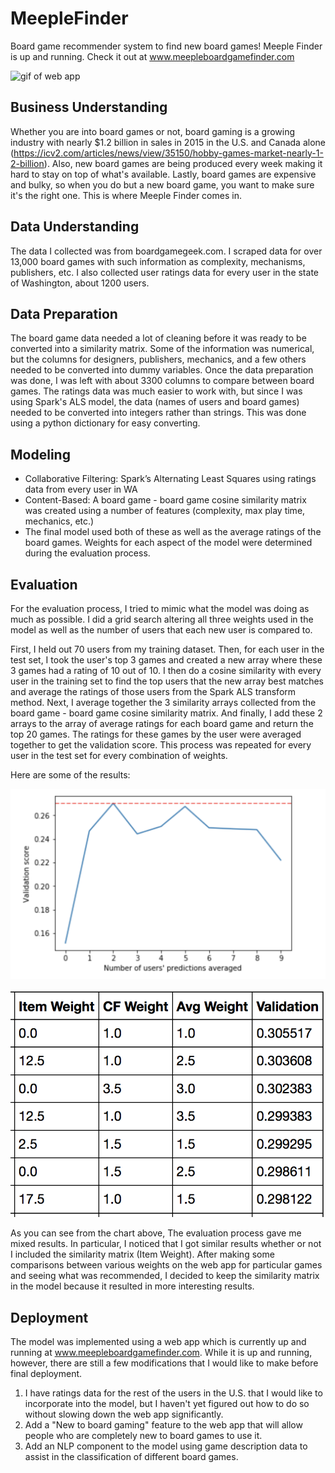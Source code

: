 # MeepleFinder
Board game recommender system to find new board games! Meeple Finder is up and running. Check it out at www.meepleboardgamefinder.com

![gif of web app](images/ModelVideoGIF3.gif)

## Business Understanding
Whether you are into board games or not, board gaming is a growing industry with nearly $1.2 billion in sales in 2015 in the U.S. and Canada alone (https://icv2.com/articles/news/view/35150/hobby-games-market-nearly-1-2-billion).
Also, new board games are being produced every week  making it hard to stay on top of what's available. Lastly, board games are expensive and bulky, so when you do but a new board game, you want to make sure it's the right one. This is where Meeple Finder comes in.

## Data Understanding
The data I collected was from boardgamegeek.com. I scraped data for over 13,000 board games with such information as complexity, mechanisms, publishers, etc. I also collected user ratings data for every user in the state of Washington, about 1200 users.

## Data Preparation
The board game data needed a lot of cleaning before it was ready to be converted into a similarity matrix. Some of the information was numerical, but the columns for designers, publishers, mechanics, and a few others needed to be converted into dummy variables. Once the data preparation was done, I was left with about 3300 columns to compare between board games. The ratings data was much easier to work with, but since I was using Spark's ALS model, the data (names of users and board games) needed to be converted into integers rather than strings. This was done using a python dictionary for easy converting.

## Modeling
+ Collaborative Filtering: Spark’s Alternating Least Squares using ratings data from every user in WA
+ Content-Based: A board game - board game cosine similarity matrix was created using a number of features (complexity, max play time, mechanics, etc.)
+ The final model used both of these as well as the average ratings of the board games. Weights for each aspect of the model were determined during the evaluation process.

## Evaluation
For the evaluation process, I tried to mimic what the model was doing as much as possible. I did a grid search altering all three weights used in the model as well as the number of users that each new user is compared to.

First, I held out 70 users from my training dataset. Then, for each user in the test set, I took the user's top 3 games and created a new array where these 3 games had a rating of 10 out of 10. I then do a cosine similarity with every user in the training set to find the top users that the new array best matches and average the ratings of those users from the Spark ALS transform method. Next, I average together the 3 similarity arrays collected from the board game - board game cosine similarity matrix. And finally, I add these 2 arrays to the array of average ratings for each board game and return the top 20 games. The ratings for these games by the user were averaged together to get the validation score. This process was repeated for every user in the test set for every combination of weights.

Here are some of the results:

![graph of how many users is best](images/Usergraph.png)

![chart of weights](images/Validationweights.png)

As you can see from the chart above, The evaluation process gave me mixed results. In particular, I noticed that I got similar results whether or not I included the similarity matrix (Item Weight). After making some comparisons between various weights on the web app for particular games and seeing what was recommended, I decided to keep the similarity matrix in the model because it resulted in more interesting results.

## Deployment
The model was implemented using a web app which is currently up and running at www.meepleboardgamefinder.com. While it is up and running, however, there are still a few modifications that I would like to make before final deployment.
1. I have ratings data for the rest of the users in the U.S. that I would like to incorporate into the model, but I haven't yet figured out how to do so without slowing down the web app significantly.
2. Add a "New to board gaming" feature to the web app that will allow people who are completely new to board games to use it.
3. Add an NLP component to the model using game description data to assist in the classification of different board games.
